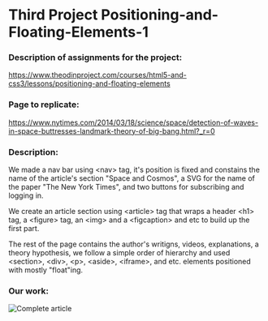 # Third Project Positioning-and-Floating-Elements-1

### Description of assignments for the project:

https://www.theodinproject.com/courses/html5-and-css3/lessons/positioning-and-floating-elements

### Page to replicate:

https://www.nytimes.com/2014/03/18/science/space/detection-of-waves-in-space-buttresses-landmark-theory-of-big-bang.html?_r=0

### Description:

We made a nav bar using \<nav\> tag, it's position is fixed and constains the name of the article's section "Space and Cosmos", a SVG for the name of the paper "The New York Times", and two buttons for subscribing and logging in.

We create an article section using \<article\> tag that wraps a header \<h1\> tag, a \<figure\> tag, an \<img\> and a \<figcaption\> and etc to build up the first part.

The rest of the page contains the author's writigns, videos, explanations, a theory hypothesis, we follow a simple order of hierarchy and used \<section\>, \<div\>, \<p\>, \<aside\>, \<iframe\>, and etc. elements positioned with mostly "float"ing.



### Our work:

![Complete article](https://i.ibb.co/vjbkwfY/screencapture-file-C-Users-Sh-ADo-Desktop-Microverse-Positioning-and-Floating-Elements-1-index-html-2019-08-30-22-56-23.png "Our Replica")
